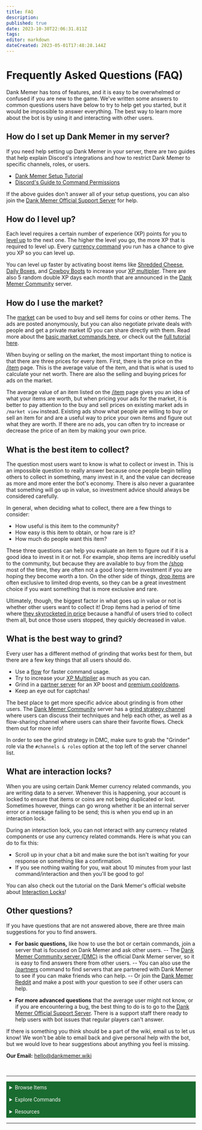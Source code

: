 ```yaml
---
title: FAQ
description: 
published: true
date: 2023-10-30T22:06:31.811Z
tags: 
editor: markdown
dateCreated: 2023-05-01T17:48:28.144Z
---
```


# Frequently Asked Questions (FAQ)
Dank Memer has tons of features, and it is easy to be overwhelmed or confused if you are new to the game. We've written some answers to common questions users have below to try to help get you started, but it would be impossible to answer everything. The best way to learn more about the bot is by using it and interacting with other users.


## How do I set up Dank Memer in my server?
If you need help setting up Dank Memer in your server, there are two guides that help explain Discord's integrations and how to restrict Dank Memer to specific channels, roles, or users.
- <a href="https://dankmemer.lol/tutorial/set-up-dank-memer" target="_blank">Dank Memer Setup Tutorial</a>
- <a href="https://support.discord.com/hc/en-us/articles/4644915651095-Command-Permissions" target="_blank">Discord's Guide to Command Permissions</a> 

If the above guides don't answer all of your setup questions, you can also join the <a href="https://discord.gg/dankmemerbot" target="_blank">Dank Memer Official Support Server</a> for help.

## How do I level up?
Each level requires a certain number of experience (XP) points for you to <a href="/Bot-features/Currency-Commands/Advancements#LevelRewards" target="_blank">level up</a> to the next one. The higher the level you go, the more XP that is required to level up. Every <a href="/Bot-features/Currency-Commands" target="_blank">currency command</a> you run has a chance to give you XP so you can level up. 

You can level up faster by activating boost items like <a href="/Items/Power-ups#ShreddedCheese" target="_blank">Shredded Cheese</a>, <a href="/Items/Lootboxes#DailyBox" target="_blank">Daily Boxes</a>, and <a href="/Items/Collectables#CowboyBoots" target="_blank">Cowboy Boots</a> to increase your <a href="/Bot-features/Currency-Commands/Multipliers#XPMulti" target="_blank">XP multiplier</a>. There are also 5 random double XP days each month that are announced in the <a href="https://discord.gg/memers" target="_blank">Dank Memer Community</a> server.

## How do I use the market?
The <a href="https://dankmemer.lol/community/blog/new-way-to-trade" target="_blank">market</a> can be used to buy and sell items for coins or other items. The ads are posted anonymously, but you can also negotiate private deals with people and get a private market ID you can share directly with them. Read more about the <a href="https://dankmemer.lol/community/blog/new-way-to-trade" target="_blank">basic market commands here</a>, or check out the <a href="/Bot-features/Currency-Commands/Market" target="_blank">full tutorial here</a>.

When buying or selling on the market, the most important thing to notice is that there are three prices for every item. First, there is the price on the <a href="/Bot-features/Currency-Commands/Basic-Commands#Item" target="_blank">/item</a> page. This is the average value of the item, and that is what is used to calculate your net worth. There are also the selling and buying prices for ads on the market. 

The average value of an item listed on the <a href="/Bot-features/Currency-Commands/Basic-Commands#Item" target="_blank">/item</a> page gives you an idea of what your items are worth, but when pricing your ads for the market, it is better to pay attention to the buy and sell prices on existing market ads in `/market view` instead. Existing ads show what people are willing to buy or sell an item for and are a useful way to price your own items and figure out what they are worth. If there are no ads, you can often try to increase or decrease the price of an item by making your own price.

## What is the best item to collect?
The question most users want to know is what to collect or invest in. This is an impossible question to really answer because once people begin telling others to collect in something, many invest in it, and the value can decrease as more and more enter the bot's economy. There is also never a guarantee that something will go up in value, so investment advice should always be considered carefully.

In general, when deciding what to collect, there are a few things to consider:
- How useful is this item to the community?
- How easy is this item to obtain, or how rare is it?
- How much do people want this item?

These three questions can help you evaluate an item to figure out if it is a good idea to invest in it or not. For example, shop items are incredibly useful to the community, but because they are available to buy from the <a href="/Bot-features/Currency-Commands/Basic-Commands#Shop" target="_blank">/shop</a> most of the time, they are often not a good long-term investment if you are hoping they become worth a ton. On the other side of things, <a href="/Items/Drops" target="_blank">drop items</a> are often exclusive to limited drop events, so they can be a great investment choice if you want something that is more exclusive and rare. 

Ultimately, though, the biggest factor in what goes up in value or not is whether other users want to collect it! Drop items had a period of time where <a href="https://dankmemer.lol/community/blog/drop-item-lookback" target="_blank">they skyrocketed in price</a> because a handful of users tried to collect them all, but once those users stopped, they quickly decreased in value.  

## What is the best way to grind?
Every user has a different method of grinding that works best for them, but there are a few key things that all users should do.
- Use a <a href="/Bot-features/Utility-and-Config-Commands/Config-Commands#Flow" target="_blank">flow</a> for faster command usage.
- Try to increase your <a href="/Bot-features/Currency-Commands/Multipliers#XPMulti" target="_blank">XP Multiplier</a> as much as you can.
- Grind in a <a href="/About-Dank-Memer/About-the-bot#Partners" target="_blank">partner server</a> for an XP boost and <a href="/About-Dank-Memer/Premium-users#Perks" target="_blank">premium cooldowns</a>.
- Keep an eye out for captchas!

The best place to get more specific advice about grinding is from other users. The <a href="https://discord.gg/memers" target="_blank">Dank Memer Community</a> server has a <a href="https://discord.com/channels/682809584985178135/1091017663054098573" target="_blank">grind strategy channel</a> where users can discuss their techniques and  help each other, as well as a flow-sharing channel where users can share their favorite flows. Check them out for more info! 

In order to see the grind strategy in DMC, make sure to grab the "Grinder" role via the `#channels & roles` option at the top left of the server channel list.
## What are interaction locks?
When you are using certain Dank Memer currency related commands, you are writing data to a server. Whenever this is happening, your account is locked to ensure that items or coins are not being duplicated or lost. Sometimes however, things can go wrong whether it be an internal server error or a message failing to be send; this is when you end up in an interaction lock. 

During an interaction lock, you can not interact with any currency related components or use any currency related commands. Here is what you can do to fix this:
- Scroll up in your chat a bit and make sure the bot isn't waiting for your response on something like a confirmation.
- If you see nothing waiting for you, wait about 10 minutes from your last command/interaction and then you'll be good to go!

You can also check out the tutorial on the Dank Memer's official website about  <a href="https://dankmemer.lol/tutorial/interaction-locks" target="_blank">Interaction Locks</a>!
## Other questions?
If you have questions that are not answered above, there are three main suggestions for you to find answers.

- **For basic questions,** like how to use the bot or certain commands, join a server that is focused on Dank Memer and ask other users. 
-- The <a href="https://discord.gg/memers" target="_blank">Dank Memer Community server (DMC)</a> is the official Dank Memer server, so it is easy to find answers there from other users. 
-- You can also use the <a href="/About-Dank-Memer/About-the-bot#Partners" target="_blank">/partners</a> command to find servers that are partnered with Dank Memer to see if you can make friends who can help.
-- Or join the <a href="https://www.reddit.com/r/dankmemer/" target="_blank">Dank Memer Reddit</a> and make a post with your question to see if other users can help.

- **For more advanced questions** that the average user might not know, or if you are encountering a bug, the best thing to do is to go to the <a href="https://discord.gg/dankmemerbot" target="_blank">Dank Memer Official Support Server</a>. There is a support staff there ready to help users with bot issues that regular players can't answer.


If there is something you think should be a part of the wiki, email us to let us know! We won't be able to email back and give personal help with the bot, but we would love to hear suggestions about anything you feel is missing. 

**Our Email:** <a href="mailto:hello@dankmemer.wiki" target="_blank">hello@dankmemer.wiki</a> 




<br>

---

<body>
  <details closed>
    <summary style="background-color:#196b2f; color:#F5F5F5; font: 14px Roboto; padding: 8px;">Browse Items</summary>
      <div style="text-align: center;">  
      <p style="font: 12px Roboto; padding: 0 8px 3px 8px;">
          <a href="/Items/Collectables" target="_blank">Collectables</a> &#x2022; <a href="/Items/Consumables" target="_blank">Consumables</a> &#x2022; <a href="/Items/Drops" target="_blank">Drops</a> &#x2022; <a href="/Items/Lootboxes" target="_blank">Lootboxes</a> &#x2022; <a href="/Items/Packs" target="_blank">Packs</a> &#x2022; <a href="/Items/Power-ups" target="_blank">Power-ups</a> &#x2022; <a href="/Items/Sellables" target="_blank">Sellables</a> &#x2022; <a href="/Items/Tools" target="_blank">Tools</a>
        </p>
         </div>
    </details>
</body>

<body>
  <details closed>
    <summary style="background-color:#196b2f; color:#F5F5F5; font: 14px Roboto; padding: 8px;">Explore Commands</summary>
    <details>
      <summary style="background-color:#72ad70; color:#000000; font: 12px Roboto; padding: 8px;">Currency Commands</summary>
      <div style="text-align: center;"> 
      <p style="font: 12px Roboto; padding: 0 8px 3px 8px;"> <a href="/Bot-features/Currency-Commands/Achievements" target="_blank">Achievements</a> &#x2022; <a href="/Bot-features/Currency-Commands/Advancements" target="_blank">Advancements - (</a> <a href="/Bot-features/Currency-Commands/Advancements#LevelRewards" target="_blank">Levels</a>, <a href="/Bot-features/Currency-Commands/Advancements#Omega" target="_blank">Omega</a>, <a href="/Bot-features/Currency-Commands/Advancements#Prestige" target="_blank">Prestige</a>, <a href="/Bot-features/Currency-Commands/Advancements/Upgrades" target="_blank">Upgrades</a>, <a href="/Bot-features/Currency-Commands/Advancements#Vote" target="_blank"> Vote</a>) <br> <a href="/Bot-features/Currency-Commands/Adventure" target="_blank">Adventure</a> &#x2022; <a href="/Bot-features/Currency-Commands/Badges" target="_blank">Badges</a> &#x2022; <a href="/Bot-features/Currency-Commands/Basic-Commands#Balance" target="_blank">Balance</a> &#x2022; <a href="/Bot-features/Currency-Commands/Rob-and-Heist#Bankrob" target="_blank">Bankrob</a> &#x2022; <a href="/Bot-features/Currency-Commands/Grind-Commands#Beg" target="_blank">Beg</a> &#x2022; <a href="/Bot-features/Currency-Commands/Bundles" target="_blank">Bundles</a> &#x2022; <a href="/Bot-features/Fun-Games-Image/Fun-and-Images#Compare" target="_blank">Compare</a> &#x2022; <a href="/Bot-features/Currency-Commands/Basic-Commands#Craft" target="_blank">Craft</a> &#x2022; <a href="/Bot-features/Currency-Commands/Grind-Commands#Crime" target="_blank">Crime</a> <br><a href="/Bot-features/Currency-Commands/Basic-Commands#Currencylog" target="_blank">Currencylog</a> &#x2022; <a href="/Bot-features/Currency-Commands/Basic-Commands#Daily" target="_blank">Daily</a> &#x2022; <a href="/Bot-features/Currency-Commands/Basic-Commands#Deposit" target="_blank">Deposit</a> &#x2022; <a href="/Bot-features/Currency-Commands/Grind-Commands#Dig" target="_blank">Dig</a> &#x2022; <a href="/Items/Drops" target="_blank">Drops</a> &#x2022; <a href="/Bot-features/Currency-Commands/Farm" target="_blank">Farm</a> &#x2022; <a href="/Bot-features/Currency-Commands/Grind-Commands/Fishing
" target="_blank">Fish</a> &#x2022; <a href="/Bot-features/Currency-Commands/Friends" target="_blank">Friends</a> &#x2022; <a href="/Bot-features/Currency-Commands/Serverevents-and-Giveaways#Giveaways" target="_blank">Giveaway</a> &#x2022; <a href="/Bot-features/Currency-Commands/Grind-Commands#Highlow" target="_blank">Highlow</a> <br> <a href="/Bot-features/Currency-Commands/Grind-Commands#Hunt" target="_blank">Hunt</a> &#x2022; <a href="/Bot-features/Currency-Commands/Basic-Commands#Inventory" target="_blank">Inventory</a> &#x2022; <a href="/Bot-features/Currency-Commands/Basic-Commands#Item" target="_blank">Item</a> &#x2022; <a href="/Bot-features/Currency-Commands/Leaderboards" target="_blank">Leaderboard</a> &#x2022; <a href="/Bot-features/Currency-Commands/Lotteries" target="_blank">Lottery</a> &#x2022; <a href="/Bot-features/Currency-Commands/Market" target="_blank">Market</a> &#x2022; <a href="/Bot-features/Currency-Commands/Marriage" target="_blank">Marriage</a> &#x2022; <a href="/Bot-features/Currency-Commands/Advancements/Upgrades#Monthly" target="_blank">Monthly</a> <br> <a href="/Bot-features/Currency-Commands/Multipliers" target="_blank">Multipliers</a> &#x2022; <a href="/Bot-features/Currency-Commands/Basic-Commands#Notifications" target="_blank">Notifications</a> &#x2022; <a href="/Bot-features/Currency-Commands/Pets" target="_blank">Pets</a>  &#x2022; <a href="/Bot-features/Currency-Commands/Grind-Commands#Postmemes" target="_blank">Postmemes</a> &#x2022; <a href="/Bot-features/Currency-Commands/Basic-Commands/Profile" target="_blank">Profile</a> &#x2022; <a href="/Bot-features/Currency-Commands/Quests" target="_blank">Quests</a> &#x2022; <a href="/Bot-features/Currency-Commands/Basic-Commands#Remove" target="_blank">Remove</a> &#x2022; <a href="/Bot-features/Currency-Commands/Rob-and-Heist#Rob" target="_blank">Rob</a> <br> <a href="/Bot-features/Currency-Commands/Grind-Commands#Scratch" target="_blank">Scratch</a> &#x2022; <a href="/Bot-features/Currency-Commands/Grind-Commands#Search" target="_blank">Search</a> &#x2022; <a href="/Bot-features/Currency-Commands/Serverevents-and-Giveaways#Serverevents" target="_blank">Serverevents</a> &#x2022; <a href="/Bot-features/Currency-Commands/Basic-Commands#Shop" target="_blank">Shop</a> &#x2022; <a href="/Bot-features/Currency-Commands/Basic-Commands/Profile#Showcase" target="_blank">Showcase</a> &#x2022; <a href="/Bot-features/Currency-Commands/Skins" target="_blank">Skins</a> &#x2022; <a href="/Bot-features/Currency-Commands/Grind-Commands#Stream" target="_blank">Stream</a> &#x2022; <a href="/Bot-features/Utility-and-Config-Commands/Utility-Commands#Taxcalc" target="_blank">Taxcalc</a> <br> <a href="/Bot-features/Currency-Commands/Basic-Commands/Profile#Titles" target="_blank">Title</a> &#x2022; <a href="/Bot-features/Currency-Commands/Basic-Commands#Use" target="_blank">Use</a> &#x2022; <a href="/Bot-features/Currency-Commands/Basic-Commands#Vacation" target="_blank">Vacation</a> &#x2022; <a href="/Bot-features/Fun-Games-Image/Games-and-Wagers#Wagers" target="_blank">Wager</a> &#x2022; <a href="/About-Dank-Memer/Premium-users#Weekly" target="_blank">Weekly</a> &#x2022; <a href="/Bot-features/Currency-Commands/Basic-Commands#Withdraw" target="_blank">Withdraw</a> &#x2022; <a href="/Bot-features/Currency-Commands/Work" target="_blank">Work</a> </p>
      </div>
    </details>
    <details>
      <summary style="background-color:#72ad70; color:#000000; font: 12px Roboto; padding: 8px;">Fun, Game, and Image Commands</summary>
      <div style="text-align: center;"> 
      <p style="font: 12px Roboto; padding: 0 8px 3px 8px;"><a href="/Bot-features/Fun-Games-Image/Fun-and-Images#Ball" target="_blank">8ball</a> &#x2022; <a href="/Bot-features/Fun-Games-Image/Fun-and-Images#Animals" target="_blank">Animals</a> &#x2022;  <a href="/Bot-features/Fun-Games-Image/Fun-and-Images#Clap" target="_blank">Clap</a> &#x2022; <a href="/Bot-features/Fun-Games-Image/Games-and-Wagers#Fight" target="_blank">Fight</a> &#x2022; <a href="/Bot-features/Fun-Games-Image/Games-and-Wagers#Games" target="_blank">Game</a> &#x2022; <a href="/Bot-features/Fun-Games-Image/Fun-and-Images#Image" target="_blank">Image</a> &#x2022;  <a href="/Bot-features/Fun-Games-Image/Fun-and-Images#Meme" target="_blank">Meme</a> &#x2022;  <a href="/Bot-features/Fun-Games-Image/Fun-and-Images#Rate" target="_blank">Rate</a> &#x2022; <a href="/Bot-features/Fun-Games-Image/Fun-and-Images#Trivia" target="_blank">Trivia</a> &#x2022;  <a href="/Bot-features/Fun-Games-Image/Fun-and-Images#Xkcd" target="_blank">Xkcd</a> </p>
      </div>
    </details>
    <details>
      <summary style="background-color:#72ad70; color:#000000; font: 12px Roboto,sans-serif; padding: 8px;">Utility and Config Commands</summary>
      <div style="text-align: center;"> 
      <p style="font: 12px Roboto; padding: 0 8px 3px 8px;">
        <a href="/Bot-features/Utility-and-Config-Commands/Config-Commands#Alert" target="_blank">Alert</a> &#x2022; <a href="/Bot-features/Utility-and-Config-Commands/Config-Commands#Audit" target="_blank">Audit</a> &#x2022; <a href="/Bot-features/Utility-and-Config-Commands/Config-Commands#Automeme" target="_blank">Automeme</a> &#x2022; <a href="/Bot-features/Utility-and-Config-Commands/Config-Commands#Block" target="_blank">Block</a> &#x2022; <a href="/Bot-features/Utility-and-Config-Commands/Config-Commands#Disableuse" target="_blank">Disableuse</a> &#x2022; <a href="/Bot-features/Utility-and-Config-Commands/Config-Commands#Flow" target="_blank">Flow</a> &#x2022; <a href="/Resources/help" target="_blank">Help</a> &#x2022; <a href="/Bot-features/Utility-and-Config-Commands/Utility-Commands#Invite" target="_blank">Invite</a> &#x2022; <a href="/About-Dank-Memer/About-the-bot#Partners" target="_blank">Partners</a> &#x2022; <a href="/Bot-features/Utility-and-Config-Commands/Utility-Commands#Ping" target="_blank">Ping</a> <br> <a href="/About-Dank-Memer/Premium-users#PremiumCommands" target="_blank">Premium</a> &#x2022; <a href="/Bot-features/Utility-and-Config-Commands/Utility-Commands#Reminders" target="_blank">Reminder</a> &#x2022; <a href="/Resources/Reports-and-appeals" target="_blank">Report</a> &#x2022; <a href="/Bot-features/Utility-and-Config-Commands/Config-Commands#ServerSettings" target="_blank">Serversettings</a> &#x2022; <a href="/Bot-features/Utility-and-Config-Commands/Config-Commands#Settings" target="_blank">Settings</a> &#x2022; <a href="/Bot-features/Utility-and-Config-Commands/Utility-Commands#Usage" target="_blank">Usage</a> &#x2022; <a href="/About-Dank-Memer/Vote" target="_blank">Vote</a></p>
      </div>
    </details>
  </details>
</body>
    
    


<body>
  <details closed>
    <summary style="background-color:#196b2f; color:#F5F5F5; font: 14px Roboto, sans-serif; padding: 8px;">Resources</summary>
      <div style="text-align: center;">  
      <p style="font: 12px Roboto, sans-serif; padding: 0 8px 3px 8px;"><a href="/Resources/FAQ" target="_blank">Frequently Asked Questions (FAQ) </a> &#x2022;  <a href="/About-Dank-Memer/Bot-rules" target="_blank">Bot Rules</a> &#x2022; <a href="/Resources/Bot-tutorials" target="_blank">Bot Tutorials</a> <br> <a href="/Resources/Changelog" target="_blank">Changelog</a> &#x2022; <a href="/Resources/Community-made-tools" target="_blank">Community Made Tools</a> <br> <a href="/Resources/Dank-Blog" target="_blank">Dank Blog</a> &#x2022; <a href="/Resources/help" target="_blank">Help Commands</a> &#x2022; <a href="/Resources/Reports-and-appeals" target="_blank">Reports and Appeals</a>
        </p>
         </div>
    </details>
</body>

---
